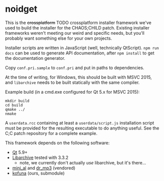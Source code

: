 # noidget

This is the ~~crossplatform~~ TODO crossplatform installer framework we've used to build the installer for the CHAOS;CHILD patch. Existing installer frameworks weren't meeting our weird and specific needs, but you'll probably want something else for your own projects.

Installer scripts are written in JavaScript (well, technically QtScript). `npm run docs` can be used to generate API documentation, after `npm install` to get the documentation generator.

Copy `conf.pri.sample` to `conf.pri` and put in paths to dependencies.

At the time of writing, for Windows, this should be built with MSVC 2015, and `libarchive` needs to be built statically with the same compiler.

Example build (in a cmd.exe configured for Qt 5.x for MSVC 2015):
```
mkdir build
cd build
qmake ../
nmake
```

A `userdata.rcc` containing at least a `userdata/script.js` installation script must be provided for the resulting executable to do anything useful. See the C;C patch repository for a complete example.

This framework depends on the following software:

- [Qt](https://www.qt.io/) 5.9+
- [Libarchive](http://libarchive.org/) tested with 3.3.2
  - note, we currently don't actually *use* libarchive, but it's there...
- [mini_al](https://github.com/dr-soft/mini_al) and [dr_mp3](https://github.com/mackron/dr_libs) (vendored)
- [kofuna](https://github.com/CommitteeOfZero/kofuna) (ours, submodule)